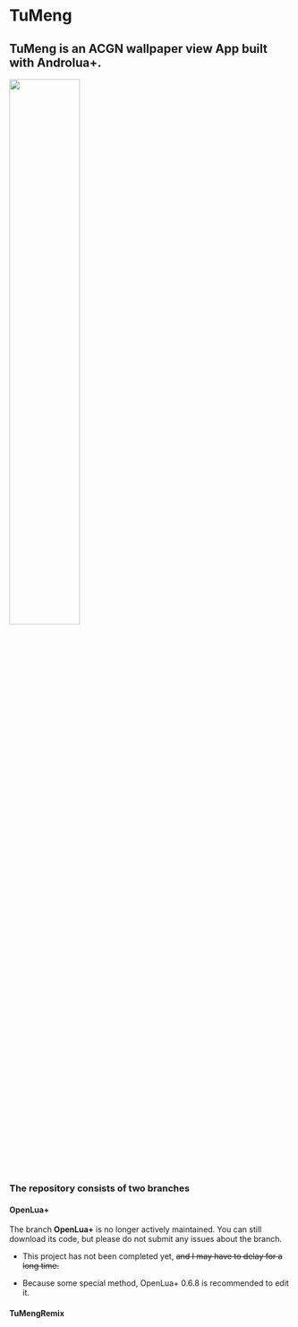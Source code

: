 # TuMeng
## TuMeng is an ACGN wallpaper view App built with Androlua+.

<img src="https://wx3.sinaimg.cn/large/005WsnUygy1gzrztyu4hsj30sg0cygo2.jpg" width="50%">

### The repository consists of two branches

#### OpenLua+

The branch **OpenLua+** is no longer actively maintained. You can still download its code, but please do not submit any issues about the branch.

- This project has not been completed yet, ~~and I may have to delay for a long time.~~

- Because some special method, OpenLua+ 0.6.8 is recommended to edit it.


#### TuMengRemix

